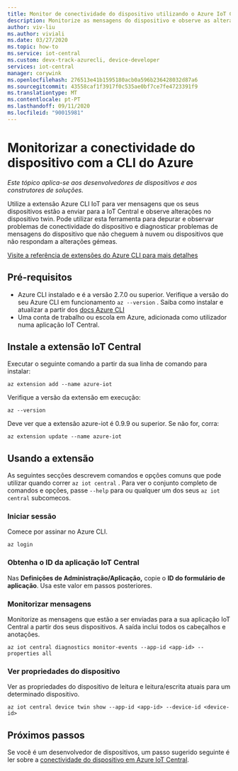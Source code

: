 ```yaml
---
title: Monitor de conectividade do dispositivo utilizando o Azure IoT Central Explorer
description: Monitorize as mensagens do dispositivo e observe as alterações gémeas do dispositivo através do IoT Central Explorer CLI.
author: viv-liu
ms.author: viviali
ms.date: 03/27/2020
ms.topic: how-to
ms.service: iot-central
ms.custom: devx-track-azurecli, device-developer
services: iot-central
manager: corywink
ms.openlocfilehash: 276513e41b1595180acb0a596b236428032d87a6
ms.sourcegitcommit: 43558caf1f3917f0c535ae0bf7ce7fe4723391f9
ms.translationtype: MT
ms.contentlocale: pt-PT
ms.lasthandoff: 09/11/2020
ms.locfileid: "90015981"
---
```

# <a name="monitor-device-connectivity-using-azure-cli"></a>Monitorizar a conectividade do dispositivo com a CLI do Azure

*Este tópico aplica-se aos desenvolvedores de dispositivos e aos construtores de soluções.*

Utilize a extensão Azure CLI IoT para ver mensagens que os seus dispositivos estão a enviar para a IoT Central e observe alterações no dispositivo twin. Pode utilizar esta ferramenta para depurar e observar problemas de conectividade do dispositivo e diagnosticar problemas de mensagens do dispositivo que não cheguem à nuvem ou dispositivos que não respondam a alterações gémeas.

[Visite a referência de extensões do Azure CLI para mais detalhes](https://docs.microsoft.com/cli/azure/ext/azure-iot/iot/central?view=azure-cli-latest)

## <a name="prerequisites"></a>Pré-requisitos

+ Azure CLI instalado e é a versão 2.7.0 ou superior. Verifique a versão do seu Azure CLI em funcionamento `az --version` . Saiba como instalar e atualizar a partir dos [docs Azure CLI](https://docs.microsoft.com/cli/azure/install-azure-cli)
+ Uma conta de trabalho ou escola em Azure, adicionada como utilizador numa aplicação IoT Central.

## <a name="install-the-iot-central-extension"></a>Instale a extensão IoT Central

Executar o seguinte comando a partir da sua linha de comando para instalar:

```azurecli
az extension add --name azure-iot
```

Verifique a versão da extensão em execução:

```azurecli
az --version
```

Deve ver que a extensão azure-iot é 0.9.9 ou superior. Se não for, corra:

```azurecli
az extension update --name azure-iot
```

## <a name="using-the-extension"></a>Usando a extensão

As seguintes secções descrevem comandos e opções comuns que pode utilizar quando correr `az iot central` . Para ver o conjunto completo de comandos e opções, passe `--help` para ou qualquer um dos seus `az iot central` subcomecos.

### <a name="login"></a>Iniciar sessão

Comece por assinar no Azure CLI. 

```azurecli
az login
```

### <a name="get-the-application-id-of-your-iot-central-app"></a>Obtenha o ID da aplicação IoT Central
Nas **Definições de Administração/Aplicação,** copie o **ID do formulário de aplicação**. Usa este valor em passos posteriores.

### <a name="monitor-messages"></a>Monitorizar mensagens
Monitorize as mensagens que estão a ser enviadas para a sua aplicação IoT Central a partir dos seus dispositivos. A saída inclui todos os cabeçalhos e anotações.

```azurecli
az iot central diagnostics monitor-events --app-id <app-id> --properties all
```

### <a name="view-device-properties"></a>Ver propriedades do dispositivo
Ver as propriedades do dispositivo de leitura e leitura/escrita atuais para um determinado dispositivo.

```azurecli
az iot central device twin show --app-id <app-id> --device-id <device-id>
```

## <a name="next-steps"></a>Próximos passos

Se você é um desenvolvedor de dispositivos, um passo sugerido seguinte é ler sobre a [conectividade do dispositivo em Azure IoT Central](./concepts-get-connected.md).
